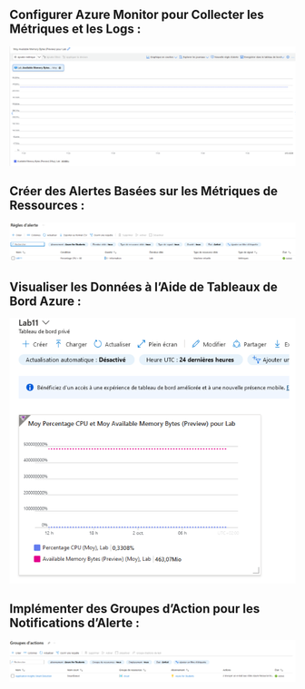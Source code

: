 ## Configurer Azure Monitor pour Collecter les Métriques et les Logs :

![Alt text](/Lab11/monitor.png)

## Créer des Alertes Basées sur les Métriques de Ressources :

![Alt text](/Lab11/rule.png)

## Visualiser les Données à l’Aide de Tableaux de Bord Azure :

![Alt text](/Lab11/dashboard.png)

## Implémenter des Groupes d’Action pour les Notifications d’Alerte :

![Alt text](/Lab11/actiongrp.png)
